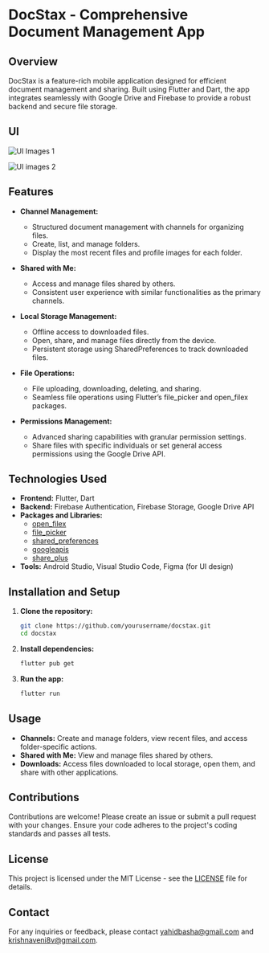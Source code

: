 # DocStax - Comprehensive Document Management App

## Overview
DocStax is a feature-rich mobile application designed for efficient document management and sharing. Built using Flutter and Dart, the app integrates seamlessly with Google Drive and Firebase to provide a robust backend and secure file storage.

## UI

![UI Images 1](https://github.com/Yahid-Basha/DocStax/assets/97111767/908e5f10-ff89-4382-b3e4-c2c89fb13eb8)

![UI images 2](https://github.com/Yahid-Basha/DocStax/assets/97111767/11d96a76-040c-4c20-b000-259dc15ec23a)


## Features
- **Channel Management:**
  - Structured document management with channels for organizing files.
  - Create, list, and manage folders.
  - Display the most recent files and profile images for each folder.

- **Shared with Me:**
  - Access and manage files shared by others.
  - Consistent user experience with similar functionalities as the primary channels.

- **Local Storage Management:**
  - Offline access to downloaded files.
  - Open, share, and manage files directly from the device.
  - Persistent storage using SharedPreferences to track downloaded files.

- **File Operations:**
  - File uploading, downloading, deleting, and sharing.
  - Seamless file operations using Flutter’s file_picker and open_filex packages.

- **Permissions Management:**
  - Advanced sharing capabilities with granular permission settings.
  - Share files with specific individuals or set general access permissions using the Google Drive API.

## Technologies Used
- **Frontend:** Flutter, Dart
- **Backend:** Firebase Authentication, Firebase Storage, Google Drive API
- **Packages and Libraries:** 
  - [open_filex](https://pub.dev/packages/open_filex)
  - [file_picker](https://pub.dev/packages/file_picker)
  - [shared_preferences](https://pub.dev/packages/shared_preferences)
  - [googleapis](https://pub.dev/packages/googleapis)
  - [share_plus](https://pub.dev/packages/share_plus)
- **Tools:** Android Studio, Visual Studio Code, Figma (for UI design)

## Installation and Setup
1. **Clone the repository:**
   ```bash
   git clone https://github.com/yourusername/docstax.git
   cd docstax
   ```


2. **Install dependencies:**
   ```bash
   flutter pub get
   ```

3. **Run the app:**
   ```bash
   flutter run
   ```

## Usage
- **Channels:** Create and manage folders, view recent files, and access folder-specific actions.
- **Shared with Me:** View and manage files shared by others.
- **Downloads:** Access files downloaded to local storage, open them, and share with other applications.

## Contributions
Contributions are welcome! Please create an issue or submit a pull request with your changes. Ensure your code adheres to the project's coding standards and passes all tests.

## License
This project is licensed under the MIT License - see the [LICENSE](LICENSE) file for details.

## Contact
For any inquiries or feedback, please contact [yahidbasha@gmail.com](mailto:yahidbasha@gmail.com) and [krishnaveni8v@gmail.com](mailto:krishnaveni8v@gmail.com).
